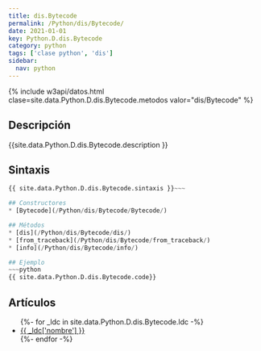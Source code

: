 ```yaml
---
title: dis.Bytecode
permalink: /Python/dis/Bytecode/
date: 2021-01-01
key: Python.D.dis.Bytecode
category: python
tags: ['clase python', 'dis']
sidebar: 
  nav: python
---
```


{% include w3api/datos.html clase=site.data.Python.D.dis.Bytecode.metodos valor="dis/Bytecode" %}

## Descripción
{{site.data.Python.D.dis.Bytecode.description }}

## Sintaxis
~~~python
{{ site.data.Python.D.dis.Bytecode.sintaxis }}~~~

## Constructores
* [Bytecode](/Python/dis/Bytecode/Bytecode/)

## Métodos
* [dis](/Python/dis/Bytecode/dis/)
* [from_traceback](/Python/dis/Bytecode/from_traceback/)
* [info](/Python/dis/Bytecode/info/)

## Ejemplo
~~~python
{{ site.data.Python.D.dis.Bytecode.code}}
~~~

## Artículos
<ul>
{%- for _ldc in site.data.Python.D.dis.Bytecode.ldc -%}
   <li>
       <a href="{{_ldc['url'] }}">{{ _ldc['nombre'] }}</a>
   </li>
{%- endfor -%}
</ul>
